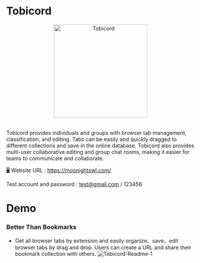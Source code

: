 # Tobicord  

<div align="center">
  <img src="https://user-images.githubusercontent.com/108926305/222359934-7bfeb8ad-57d1-4606-8841-f5847ffe679f.png" alt="Tobicord" style="width: 250px">
</div>  <br>

Tobicord provides individuals and groups with browser tab management, classification, and editing. Tabs can be easily and quickly dragged to different collections and save in the online database. Tobicord also provides multi-user collaborative editing and group chat rooms, making it easier for teams to communicate and collaborate.  

🖥️ Website URL : https://moonightowl.com/  
  
Test account and password : test@gmail.com / 123456  

# Demo  
### Better Than Bookmarks
- Get all browser tabs by extension and easily organize、save、edit browser tabs by drag and drop. Users can  create a URL and share their bookmark collection with others.
![Tobicord-Readme-1](https://pub-61a84bb50f35476fb1e838152ab72616.r2.dev/Tobicord-Readme-1.gif)

